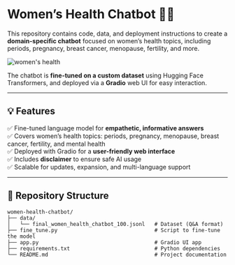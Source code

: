 # Women’s Health Chatbot 🤖🌸

This repository contains code, data, and deployment instructions to create a **domain-specific chatbot** focused on women’s health topics, including periods, pregnancy, breast cancer, menopause, fertility, and more.

![women's health](images/women_health.png)



The chatbot is **fine-tuned on a custom dataset** using Hugging Face Transformers, and deployed via a **Gradio** web UI for easy interaction.

---

## 💡 Features

✅ Fine-tuned language model for **empathetic, informative answers**  
✅ Covers women’s health topics: periods, pregnancy, menopause, breast cancer, fertility, and mental health  
✅ Deployed with Gradio for a **user-friendly web interface**  
✅ Includes **disclaimer** to ensure safe AI usage  
✅ Scalable for updates, expansion, and multi-language support  

---

## 📁 Repository Structure

```plaintext
women-health-chatbot/
├── data/
│   └── final_women_health_chatbot_100.jsonl   # Dataset (Q&A format)
├── fine_tune.py                               # Script to fine-tune the model
├── app.py                                     # Gradio UI app
├── requirements.txt                           # Python dependencies
└── README.md                                  # Project documentation


